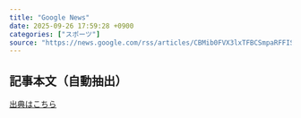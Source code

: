 ```yaml
---
title: "Google News"
date: 2025-09-26 17:59:28 +0900
categories: ["スポーツ"]
source: "https://news.google.com/rss/articles/CBMib0FVX3lxTFBCSmpaRFFISHhUV3Q5cXZUR1UyQUloU2g1TUl6dVNWX29jV3ZnNm5yN19GT0ZUNl96bVFGV1h0WjR5RzRuNTMxTFdpX0JnYl9ROVhxVFdUckRIM2dTQ19tZ1N4bVFQaDlHNkcyTkVYZw?oc=5"
---
```


## 記事本文（自動抽出）
<body class="y0K44d EA71Tc" id="readabilityBody"></body>

[出典はこちら](https://news.google.com/rss/articles/CBMib0FVX3lxTFBCSmpaRFFISHhUV3Q5cXZUR1UyQUloU2g1TUl6dVNWX29jV3ZnNm5yN19GT0ZUNl96bVFGV1h0WjR5RzRuNTMxTFdpX0JnYl9ROVhxVFdUckRIM2dTQ19tZ1N4bVFQaDlHNkcyTkVYZw?oc=5)
